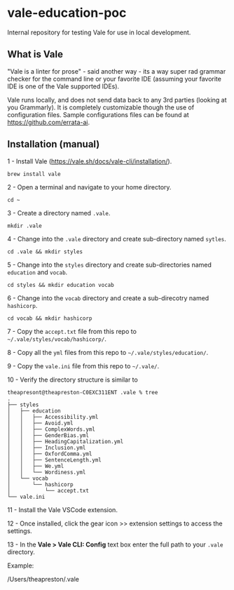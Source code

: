 # vale-education-poc
Internal repository for testing Vale for use in local development.

## What is Vale

"Vale is a linter for prose" - said another way - its a way super rad grammar checker for the command line or your favorite IDE (assuming your favorite IDE is one of the Vale supported IDEs).

Vale runs locally, and does not send data back to any 3rd parties (looking at you Grammarly). It is completely customizable though the use of configuration files. Sample configurations files can be found at https://github.com/errata-ai.

## Installation (manual)

1 - Install Vale (https://vale.sh/docs/vale-cli/installation/).

`brew install vale`

2 - Open a terminal and navigate to your home directory.

`cd ~`

3 - Create a directory named `.vale`.

`mkdir .vale`

4 - Change into the `.vale` directory and create sub-directory named `sytles`.

`cd .vale && mkdir styles`

5 - Change into the `styles` directory and create sub-directories named `education` and `vocab`.

`cd styles && mkdir education vocab`

6 - Change into the `vocab` directory and create a sub-direcotry named `hashicorp`.

`cd vocab && mkdir hashicorp`

7 - Copy the `accept.txt` file from this repo to `~/.vale/styles/vocab/hashicorp/`.

8 - Copy all the `yml` files from this repo to `~/.vale/styles/education/`.

9 - Copy the `vale.ini` file from this repo to `~/.vale/`.

10 - Verify the directory structure is similar to

```
theapresont@theapreston-C0EXC311ENT .vale % tree
.
├── styles
│   ├── education
│   │   ├── Accessibility.yml
│   │   ├── Avoid.yml
│   │   ├── ComplexWords.yml
│   │   ├── GenderBias.yml
│   │   ├── HeadingCapitalization.yml
│   │   ├── Inclusion.yml
│   │   ├── OxfordComma.yml
│   │   ├── SentenceLength.yml
│   │   ├── We.yml
│   │   └── Wordiness.yml
│   └── vocab
│       └── hashicorp
│           └── accept.txt
└── vale.ini
```

11 - Install the Vale VSCode extension.

12 - Once installed, click the gear icon >> extension settings to access the settings.

13 - In the **Vale > Vale CLI: Config** text box enter the full path to your `.vale` directory.

Example:

/Users/theapreston/.vale
